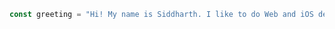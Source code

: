```javascript
const greeting = "Hi! My name is Siddharth. I like to do Web and iOS development."
```
